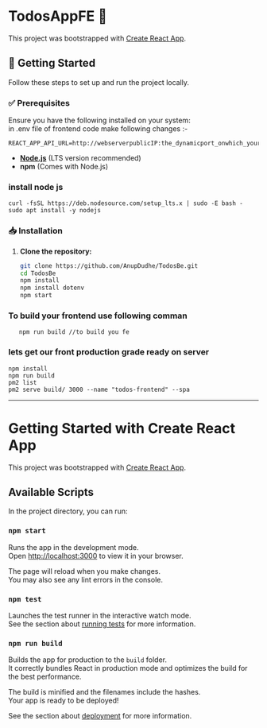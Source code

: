 # TodosAppFE 🚀  
This project was bootstrapped with [Create React App](https://github.com/facebook/create-react-app).  

## 📌 Getting Started  
Follow these steps to set up and run the project locally.  

### ✅ Prerequisites  
Ensure you have the following installed on your system:  
in .env file of frontend code make following changes :-
```
REACT_APP_API_URL=http://webserverpublicIP:the_dynamicport_onwhich_your_todosapi_is_hosted_on
```
- **[Node.js](https://nodejs.org/)** (LTS version recommended)  
- **npm** (Comes with Node.js)  
### install node js 
```
curl -fsSL https://deb.nodesource.com/setup_lts.x | sudo -E bash -
sudo apt install -y nodejs
```



### 📥 Installation 
1. **Clone the repository:**  
   ```sh
   git clone https://github.com/AnupDudhe/TodosBe.git    
   cd TodosBe
   npm install
   npm install dotenv
   npm start
### To build your frontend use following comman
```
   npm run build //to build you fe
```
### lets get our front production grade ready on server
```
npm install
npm run build
pm2 list
pm2 serve build/ 3000 --name "todos-frontend" --spa
```


----------------------------------------------
# Getting Started with Create React App

This project was bootstrapped with [Create React App](https://github.com/facebook/create-react-app).

## Available Scripts

In the project directory, you can run:

### `npm start`

Runs the app in the development mode.\
Open [http://localhost:3000](http://localhost:3000) to view it in your browser.

The page will reload when you make changes.\
You may also see any lint errors in the console.

### `npm test`

Launches the test runner in the interactive watch mode.\
See the section about [running tests](https://facebook.github.io/create-react-app/docs/running-tests) for more information.

### `npm run build`

Builds the app for production to the `build` folder.\
It correctly bundles React in production mode and optimizes the build for the best performance.

The build is minified and the filenames include the hashes.\
Your app is ready to be deployed!

See the section about [deployment](https://facebook.github.io/create-react-app/docs/deployment) for more information.
